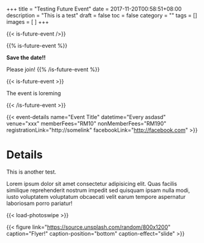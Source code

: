 +++
title = "Testing Future Event"
date = 2017-11-20T00:58:51+08:00
description = "This is a test"
draft = false
toc = false
category = ""
tags = []
images = [
]
+++

{{< is-future-event />}}

{{% is-future-event %}}

**Save the date!!**

Please join!
{{% /is-future-event %}}

{{< is-future-event >}}

The event is loreming

{{< /is-future-event >}}

{{< event-details name="Event Title" datetime="Every asdasd" venue="xxx" memberFees="RM10" nonMemberFees="RM190" registrationLink="http://somelink" facebookLink="http://facebook.com" >}}

<!--more-->

# Details

This is another test.

Lorem ipsum dolor sit amet consectetur adipisicing elit. Quas facilis similique reprehenderit nostrum impedit sed quisquam ipsam nulla modi, iusto voluptatem voluptatum obcaecati velit earum tempore aspernatur laboriosam porro pariatur!

{{< load-photoswipe >}}

{{< figure link="https://source.unsplash.com/random/800x1200" caption="Flyer!" caption-position="bottom" caption-effect="slide" >}}
